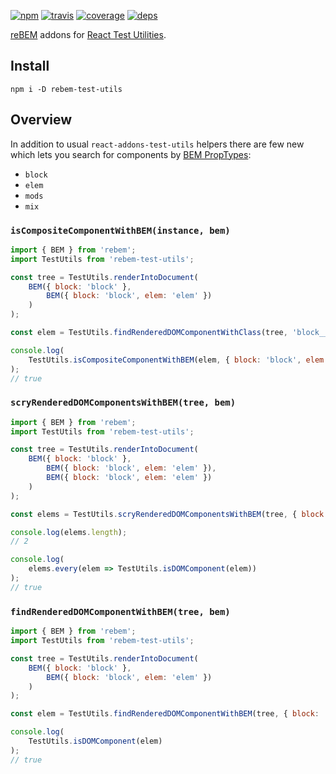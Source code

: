 [![npm](https://img.shields.io/npm/v/rebem-test-utils.svg?style=flat-square)](https://www.npmjs.com/package/rebem-test-utils)
[![travis](http://img.shields.io/travis/rebem/test-utils.svg?style=flat-square)](https://travis-ci.org/rebem/test-utils)
[![coverage](https://img.shields.io/codecov/c/github/rebem/test-utils.svg?style=flat-square)](https://codecov.io/github/rebem/test-utils)
[![deps](https://img.shields.io/gemnasium/rebem/test-utils.svg?style=flat-square)](https://gemnasium.com/rebem/test-utils)

[reBEM](https://github.com/rebem/rebem) addons for [React Test Utilities](https://facebook.github.io/react/docs/test-utils.html).

## Install

```
npm i -D rebem-test-utils
```

## Overview

In addition to usual `react-addons-test-utils` helpers there are few new which lets you search for components by [BEM PropTypes](https://github.com/rebem/rebem#bem-proptypes):

* `block`
* `elem`
* `mods`
* `mix`

### `isCompositeComponentWithBEM(instance, bem)`

```js
import { BEM } from 'rebem';
import TestUtils from 'rebem-test-utils';

const tree = TestUtils.renderIntoDocument(
    BEM({ block: 'block' },
        BEM({ block: 'block', elem: 'elem' })
    )
);

const elem = TestUtils.findRenderedDOMComponentWithClass(tree, 'block__elem');

console.log(
    TestUtils.isCompositeComponentWithBEM(elem, { block: 'block', elem: 'elem' })
);
// true
```

### `scryRenderedDOMComponentsWithBEM(tree, bem)`

```js
import { BEM } from 'rebem';
import TestUtils from 'rebem-test-utils';

const tree = TestUtils.renderIntoDocument(
    BEM({ block: 'block' },
        BEM({ block: 'block', elem: 'elem' }),
        BEM({ block: 'block', elem: 'elem' })
    )
);

const elems = TestUtils.scryRenderedDOMComponentsWithBEM(tree, { block: 'block', elem: 'elem' });

console.log(elems.length);
// 2

console.log(
    elems.every(elem => TestUtils.isDOMComponent(elem))
);
// true
```

### `findRenderedDOMComponentWithBEM(tree, bem)`

```js
import { BEM } from 'rebem';
import TestUtils from 'rebem-test-utils';

const tree = TestUtils.renderIntoDocument(
    BEM({ block: 'block' },
        BEM({ block: 'block', elem: 'elem' })
    )
);

const elem = TestUtils.findRenderedDOMComponentWithBEM(tree, { block: 'block', elem: 'elem' });

console.log(
    TestUtils.isDOMComponent(elem)
);
// true
```
